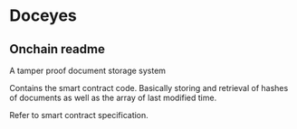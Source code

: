 # Doceyes

## Onchain readme

A tamper proof document storage system

Contains the smart contract code. Basically storing and retrieval of hashes of documents as well as 
the array of last modified time.

Refer to smart contract specification.
